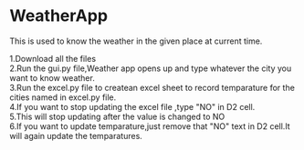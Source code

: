 # WeatherApp
This is used to know the weather in the given place at current time.

1.Download all the files<br>
2.Run the gui.py file,Weather app opens up and type whatever the city you want to know weather.<br>
3.Run the excel.py file to createan excel sheet to record temparature for the cities named in excel.py file.<br>
4.If you want to stop updating the excel file ,type "NO" in D2 cell.<br>
5.This will stop updating after the value is changed to NO<br>
6.If you want to update temparature,just remove that "NO" text in D2 cell.It will again update the temparatures.<br>


